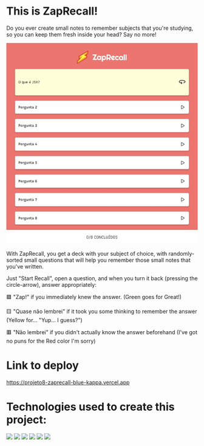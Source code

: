 # This is ZapRecall!

Do you ever create small notes to remember subjects that you're studying, so you can keep them fresh inside your head? Say no more!

<img src='./src/Assets/screenshot-demo-zaprecall.jpeg' />

With ZapRecall, you get a deck with your subject of choice, with randomly-sorted small questions that will help you remember those small notes that you've written.

Just "Start Recall", open a question, and when you turn it back (pressing the circle-arrow), answer appropriately:

🟩 "Zap!" if you immediately knew the answer. (Green goes for Great!)

🟨 "Quase não lembrei" if it took you some thinking to remember the answer (Yellow for... "Yup... I guess?")

🟥 "Não lembrei" if you didn't actually know the answer beforehand (I've got no puns for the Red color I'm sorry)


# Link to deploy

https://projeto8-zaprecall-blue-kappa.vercel.app

# Technologies used to create this project:

<img src='https://img.shields.io/badge/HTML5-E34F26?style=for-the-badge&logo=html5&logoColor=white'>
<img src='https://img.shields.io/badge/CSS3-1572B6?style=for-the-badge&logo=css3&logoColor=white'>
<img src='https://img.shields.io/badge/JavaScript-323330?style=for-the-badge&logo=javascript&logoColor=F7DF1E'>
<img src='https://img.shields.io/badge/npm-CB3837?style=for-the-badge&logo=npm&logoColor=white'>
<img src='https://img.shields.io/badge/React-20232A?style=for-the-badge&logo=react&logoColor=61DAFB'>
<img src='https://img.shields.io/badge/Vercel-000000?style=for-the-badge&logo=vercel&logoColor=white'>

